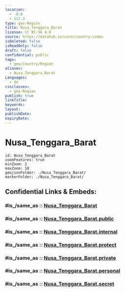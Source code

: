 ```yaml
---
location:
  - -8.6
  - 117.3
type: geo-Region
title: Nusa_Tenggara_Barat
license: CC BY-SA 4.0
source: https://datahub.io/core/country-codes
isDeleted: false
isReadOnly: false
draft: false
confidential: public
tags:
  - geo/Country/Region
aliases:
  - Nusa_Tenggara_Barat
Languages:
  - de
cssclasses:
  - geo-Region
publish: true
linkTitle:
keywords:
layout:
publishDate:
expiryDate:
---
```


# Nusa_Tenggara_Barat

```leaflet
id: Nusa_Tenggara_Barat
zoomFeatures: true 
minZoom: 2 
maxZoom: 18
geojsonFolder: ./Nusa_Tenggara_Barat/
markerFolder: ./Nusa_Tenggara_Barat/
```


## Confidential Links & Embeds: 

### #is_/same_as :: [Nusa_Tenggara_Barat](/_Standards/Earth/Continent/Asia/Asia~South~East/Malay_Archipelago/Indonesia/provinces~Indonesia/Nusa_Tenggara_Barat.md) 

### #is_/same_as :: [Nusa_Tenggara_Barat.public](/_public/Earth/Continent/Asia/Asia~South~East/Malay_Archipelago/Indonesia/provinces~Indonesia/Nusa_Tenggara_Barat.public.md) 

### #is_/same_as :: [Nusa_Tenggara_Barat.internal](/_internal/Earth/Continent/Asia/Asia~South~East/Malay_Archipelago/Indonesia/provinces~Indonesia/Nusa_Tenggara_Barat.internal.md) 

### #is_/same_as :: [Nusa_Tenggara_Barat.protect](/_protect/Earth/Continent/Asia/Asia~South~East/Malay_Archipelago/Indonesia/provinces~Indonesia/Nusa_Tenggara_Barat.protect.md) 

### #is_/same_as :: [Nusa_Tenggara_Barat.private](/_private/Earth/Continent/Asia/Asia~South~East/Malay_Archipelago/Indonesia/provinces~Indonesia/Nusa_Tenggara_Barat.private.md) 

### #is_/same_as :: [Nusa_Tenggara_Barat.personal](/_personal/Earth/Continent/Asia/Asia~South~East/Malay_Archipelago/Indonesia/provinces~Indonesia/Nusa_Tenggara_Barat.personal.md) 

### #is_/same_as :: [Nusa_Tenggara_Barat.secret](/_secret/Earth/Continent/Asia/Asia~South~East/Malay_Archipelago/Indonesia/provinces~Indonesia/Nusa_Tenggara_Barat.secret.md)

